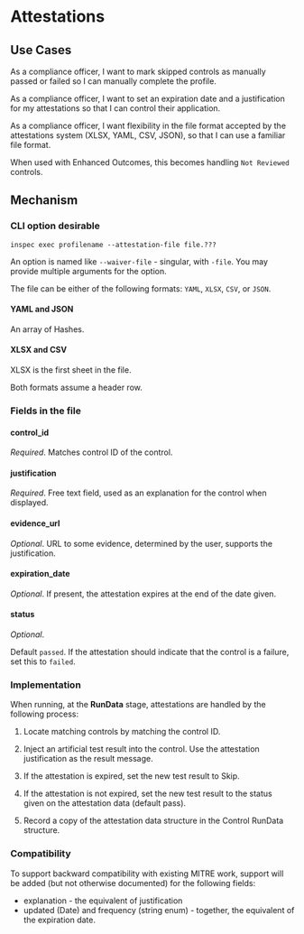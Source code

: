# Attestations

## Use Cases

As a compliance officer, I want to mark skipped controls as manually passed or failed so I can manually complete the profile.

As a compliance officer, I want to set an expiration date and a justification for my attestations so that I can control their application.

As a compliance officer, I want flexibility in the file format accepted by the attestations system (XLSX, YAML, CSV, JSON),
so that I can use a familiar file format.

When used with Enhanced Outcomes, this becomes handling `Not Reviewed` controls.

## Mechanism

### CLI option desirable

`inspec exec profilename --attestation-file file.???`

An option is named like `--waiver-file` - singular, with `-file`. You may provide multiple arguments for the option.

The file can be either of the following formats: `YAML`, `XLSX`, `CSV`, or `JSON`.

#### YAML and JSON

An array of Hashes.

#### XLSX and CSV

XLSX is the first sheet in the file.

Both formats assume a header row.

### Fields in the file

#### control_id

_Required_. Matches control ID of the control.

#### justification

_Required_. Free text field, used as an explanation for the control when displayed.

#### evidence_url

_Optional_. URL to some evidence, determined by the user, supports the justification.

#### expiration_date

_Optional_. If present, the attestation expires at the end of the date given.

#### status

_Optional_. 

Default `passed`. If the attestation should indicate that the control is a failure, set this to `failed`.

### Implementation

When running, at the **RunData** stage, attestations are handled by the following process:

1. Locate matching controls by matching the control ID.

2. Inject an artificial test result into the control. Use the attestation justification as the result message.

3. If the attestation is expired, set the new test result to Skip.

4. If the attestation is not expired, set the new test result to the status given on the attestation data (default pass).

5. Record a copy of the attestation data structure in the Control RunData structure.

### Compatibility

To support backward compatibility with existing MITRE work, support will be added (but not otherwise documented) for the following fields:

* explanation - the equivalent of justification
* updated (Date) and frequency (string enum) - together, the equivalent of the expiration date.
